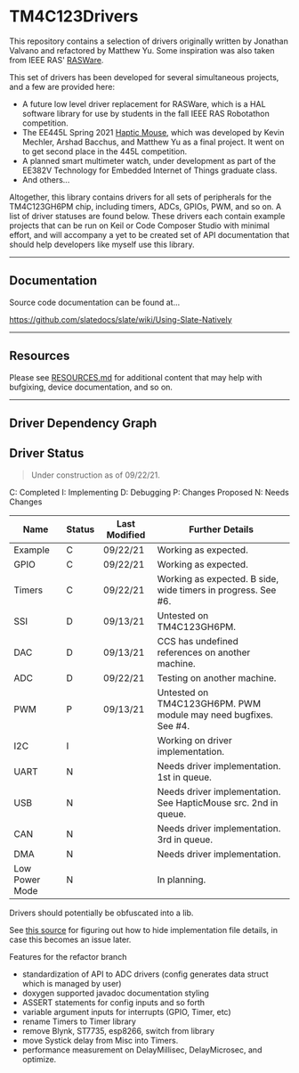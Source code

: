 # TM4C123Drivers

This repository contains a selection of drivers originally written by Jonathan Valvano and refactored by Matthew Yu. Some inspiration was also taken from IEEE RAS' [RASWare](https://github.com/ut-ras/Rasware).

This set of drivers has been developed for several simultaneous projects, and a few are provided here:
* A future low level driver replacement for RASWare, which is a HAL software library for use by students in the fall IEEE RAS Robotathon competition.
* The EE445L Spring 2021 [Haptic Mouse](https://www.youtube.com/watch?v=ZX0DsBXqy6Q), which was developed by Kevin Mechler, Arshad Bacchus, and Matthew Yu as a final project. It went on to get second place in the 445L competition.
* A planned smart multimeter watch, under development as part of the EE382V Technology for Embedded Internet of Things graduate class.
* And others...

Altogether, this library contains drivers for all sets of peripherals for the TM4C123GH6PM chip, including timers, ADCs, GPIOs, PWM, and so on. A list of driver statuses are found below. These drivers each contain example projects that can be run on Keil or Code Composer Studio with minimal effort, and will accompany a yet to be created set of API documentation that should help developers like myself use this library.

---

## Documentation

Source code documentation can be found at...

<https://github.com/slatedocs/slate/wiki/Using-Slate-Natively>


---

## Resources

Please see [RESOURCES.md](resources/RESOURCES.md) for additional content that may help with bufgixing, device documentation, and so on.

---

## Driver Dependency Graph


## Driver Status
> Under construction as of 09/22/21.

C: Completed
I: Implementing
D: Debugging
P: Changes Proposed
N: Needs Changes

| Name              | Status    | Last Modified    | Further Details                                                                                    |
|-------------------|-----------|------------------|----------------------------------------------------------------------------------------------------|
| Example           | C         | 09/22/21         | Working as expected.                                                                               |
| GPIO              | C         | 09/22/21         | Working as expected.                                                                               |
| Timers            | C         | 09/22/21         | Working as expected. B side, wide timers in progress. See #6.                                      |
| SSI               | D         | 09/13/21         | Untested on TM4C123GH6PM.                                                                          |
| DAC               | D         | 09/13/21         | CCS has undefined references on another machine.                                                   |
| ADC               | D         | 09/22/21         | Testing on another machine.                                                                        |
| PWM               | P         | 09/13/21         | Untested on TM4C123GH6PM. PWM module may need bugfixes. See #4.                                    |
| I2C               | I         |                  | Working on driver implementation.                                                                  |
| UART              | N         |                  | Needs driver implementation. 1st in queue.                                                         |
| USB               | N         |                  | Needs driver implementation. See HapticMouse src. 2nd in queue.                                    |
| CAN               | N         |                  | Needs driver implementation. 3rd in queue.                                                         |
| DMA               | N         |                  | Needs driver implementation.                                                                       |
| Low Power Mode    | N         |                  | In planning.                                                                                       |

Drivers should potentially be obfuscated into a lib.


See [this source](https://renenyffenegger.ch/notes/development/languages/C-C-plus-plus/GCC/create-libraries/index) for figuring out how to hide implementation file details, in case this becomes an issue later.


Features for the refactor branch
- standardization of API to ADC drivers (config generates data struct which is managed by user)
- doxygen supported javadoc documentation styling
- ASSERT statements for config inputs and so forth
- variable argument inputs for interrupts (GPIO, Timer, etc)
- rename Timers to Timer library
- remove Blynk, ST7735, esp8266, switch from library
- move Systick delay from Misc into Timers. 
- performance measurement on DelayMillisec, DelayMicrosec, and optimize.